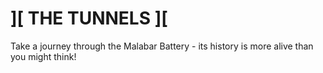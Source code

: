 # ][ THE TUNNELS ][

Take a journey through the Malabar Battery - its history is more alive than you might think!
